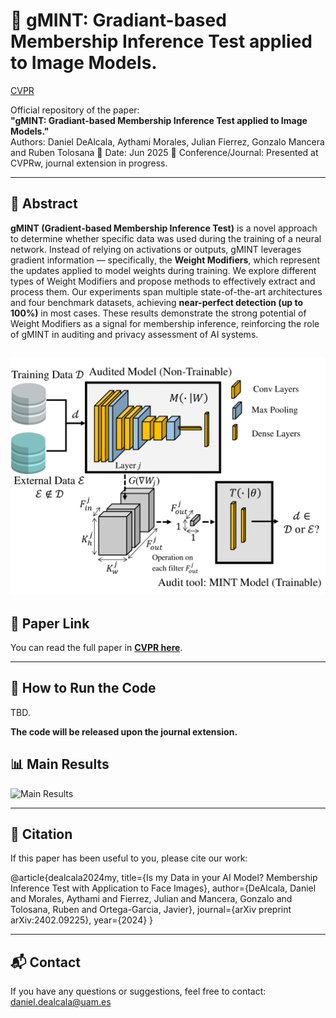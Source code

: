 # 📄 gMINT: Gradiant-based Membership Inference Test applied to Image Models.

[CVPR](https://openaccess.thecvf.com/content/CVPR2025W/XAI4CV/html/DeAlcala_gMINT_Gradiant-based_Membership_Inference_Test_applied_to_Image_Models._CVPRW_2025_paper.html)

Official repository of the paper:  
**"gMINT: Gradiant-based Membership Inference Test applied to Image Models."**  
Authors: Daniel DeAlcala, Aythami Morales, Julian Fierrez, Gonzalo Mancera and Ruben Tolosana 
📅 Date: Jun 2025
🧠 Conference/Journal: Presented at CVPRw, journal extension in progress.

---

## 📝 Abstract

**gMINT (Gradient-based Membership Inference Test)** is a novel approach to determine whether specific data was used during the training of a neural network. Instead of relying on activations or outputs, gMINT leverages gradient information — specifically, the **Weight Modifiers**, which represent the updates applied to model weights during training. We explore different types of Weight Modifiers and propose methods to effectively extract and process them. Our experiments span multiple state-of-the-art architectures and four benchmark datasets, achieving **near-perfect detection (up to 100%)** in most cases. These results demonstrate the strong potential of Weight Modifiers as a signal for membership inference, reinforcing the role of gMINT in auditing and privacy assessment of AI systems.


![gMINT architecture](images/Block_Diagram.svg)
---

## 🔗 Paper Link

You can read the full paper in **[CVPR here](https://openaccess.thecvf.com/content/CVPR2025W/XAI4CV/html/DeAlcala_gMINT_Gradiant-based_Membership_Inference_Test_applied_to_Image_Models._CVPRW_2025_paper.html)**.

---

## 🚀 How to Run the Code

TBD.

**The code will be released upon the journal extension.**

## 📊 Main Results

![Main Results](images/Results.svg)

---

## 📌 Citation

If this paper has been useful to you, please cite our work:

@article{dealcala2024my,
  title={Is my Data in your AI Model? Membership Inference Test with Application to Face Images},
  author={DeAlcala, Daniel and Morales, Aythami and Fierrez, Julian and Mancera, Gonzalo and Tolosana, Ruben and Ortega-Garcia, Javier},
  journal={arXiv preprint arXiv:2402.09225},
  year={2024}
}

---

## 📬 Contact

If you have any questions or suggestions, feel free to contact: daniel.dealcala@uam.es





